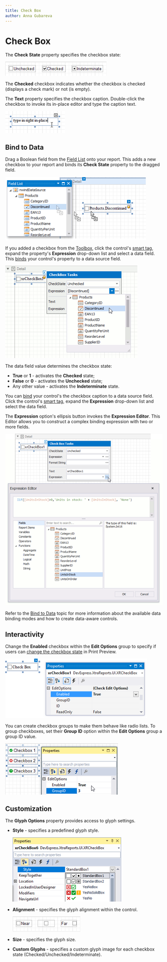 ```yaml
---
title: Check Box
author: Anna Gubareva
---
```

# Check Box

The **Check State** property specifies the checkbox state:

![report-control-check-box](../../../../../images/eurd-checkbox-checkstates.png)

The **Checked** checkbox indicates whether the checkbox is checked (displays a check mark) or not (is empty).

The **Text** property specifies the checkbox caption. Double-click the checkbox to invoke its in-place editor and type the caption text.

![report-control-check-box-text](../../../../../images/eurd-label-inline-editor.png)

## Bind to Data

Drag a Boolean field from the [Field List](../../../../../articles/report-designer/report-designer-for-winforms/report-designer-tools/ui-panels/field-list.md) onto your report. This adds a new checkbox to your report and binds its **Check State** property to the dragged field.

![report-control-check-box-add-from-toolbox](../../../../../images/eurd-checkbox-drag-from-fieldlist.png)

If you added a checkbox from the [Toolbox](../../../../../articles\report-designer\report-designer-for-winforms\report-designer-tools\toolbox.md), click the control's [smart tag](../../../../../articles/report-designer/report-designer-for-winforms/use-report-elements/manipulate-report-elements/select-report-elements-and-access-their-settings.md), expand the [](xref:DevExpress.XtraReports.UI.XRCheckBox.CheckState) property's **Expression** drop-down list and select a data field. This [binds](../../../../articles/report-designer/report-designer-for-winforms/bind-to-data.html) your control's [](xref:DevExpress.XtraReports.UI.XRCheckBox.CheckState) property to a data source field.

![report-control-check-box-bind-to-data](../../../../../images/eurd-chekbox-bind-to-data.png)

The data field value determines the checkbox state:

* **True** or **1** - activates the **Checked** state;
* **False** or **0** - activates the **Unchecked** state;
* Any other value - activates the **Indeterminate** state.

You can [bind](../../../../articles/report-designer/report-designer-for-winforms/bind-to-data.html) your control's [](xref:DevExpress.XtraReports.UI.XRCheckBox.CheckState) the checkbox caption to a data source field. Click the control's [smart tag](../../../../../articles/report-designer/report-designer-for-winforms/use-report-elements/manipulate-report-elements/select-report-elements-and-access-their-settings.md), expand the **Expression** drop-down list and select the data field.

The **Expression** option's ellipsis button invokes the **Expression Editor**. This Editor allows you to construct a complex binding expression with two or more fields.

![report-control-check-box-bind-to-data](../../../../../images/eurd-checkbox-expression-editor.png)

Refer to the [Bind to Data](../../../../articles/report-designer/report-designer-for-winforms/bind-to-data.html) topic for more information about the available data binding modes and how to create data-aware controls.

## Interactivity

Change the **Enabled** checkbox within the **Edit Options** group to specify if users can [change the checkbox state](../../../../../articles/report-designer/report-designer-for-winforms/provide-interactivity/edit-content-in-print-preview.md) in Print Preview.

![report-control-check-box-interactivity](../../../../../images/eurd-checkbox-enabled.png)

You can create checkbox groups to make them behave like radio lists. To group checkboxes, set their **Group ID** option within the **Edit Options** group a group ID value.

![report-control-check-box-interactivity](../../../../../images/eurd-checkbox-groupid.png)

## Customization

The **Glyph Options** property provides access to glyph settings.

* **Style** - specifies a predefined glyph style.

  ![report-control-check-box-customization](../../../../../images/eurd-checkbox-glyph-style.png)

* **Alignment** - specifies the glyph alignment within the control.

  ![report-control-check-box-customization](../../../../../images/eurd-checkbox-glyph-alignment.png)

* **Size** - specifies the glyph size.

* **Custom Glyphs** - specifies a custom glyph image for each checkbox state (Checked/Unchecked/Indeterminate).

